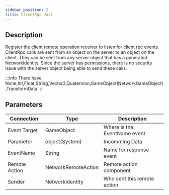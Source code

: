 ```yaml
---
sidebar_position: 2
title: ClientRpc Unit
---
```


## Description

Register the client remote operation receiver to listen for client rpc events. ClientRpc calls are sent from an object on the server to an object on the client. They can be sent from any server object that has a generated NetworkIdentity. Since the server has permissions, there is no security issue with the server object being able to send these calls.

:::info
There have None,Int,Float,String,Vector3,Quaternion,GameObject(NetworkGameObject),TransformData.
:::

## Parameters

| Connection    | Type                | Description                  |
| ------------- | ------------------- | ---------------------------- |
| Event Target  | GameObject          | Where is the EventName event |
| Parameter     | object(System)      | Incomming Data               |
| EventName     | String              | Name for response event      |
| Remote Action | NetworkRemoteAction | Remote action component      |
| Sender        | NetworkIdentity     | Who sent this remote action  |
